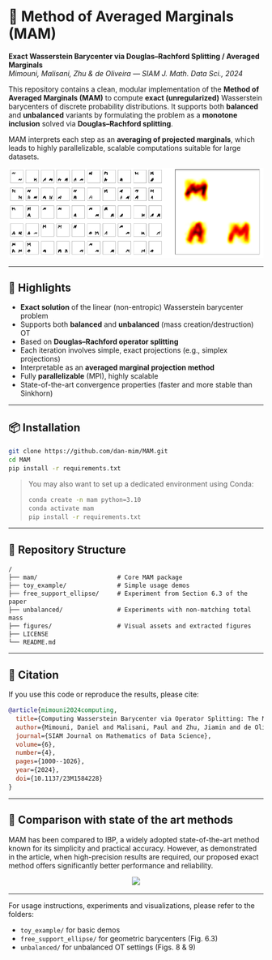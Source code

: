 
# 🔷 Method of Averaged Marginals (MAM)

**Exact Wasserstein Barycenter via Douglas–Rachford Splitting / Averaged Marginals**  
*Mimouni, Malisani, Zhu & de Oliveira — SIAM J. Math. Data Sci., 2024*

This repository contains a clean, modular implementation of the **Method of Averaged Marginals (MAM)** to compute **exact (unregularized)** Wasserstein barycenters of discrete probability distributions. It supports both **balanced** and **unbalanced** variants by formulating the problem as a **monotone inclusion** solved via **Douglas–Rachford splitting**.

MAM interprets each step as an **averaging of projected marginals**, which leads to highly parallelizable, scalable computations suitable for large datasets.

<p align="center">
  <img src="unbalanced/figures/UWB_MAM_ill.PNG" width="1000"/>
</p>

---

## 🚀 Highlights

- **Exact solution** of the linear (non-entropic) Wasserstein barycenter problem
- Supports both **balanced** and **unbalanced** (mass creation/destruction) OT
- Based on **Douglas–Rachford operator splitting**
- Each iteration involves simple, exact projections (e.g., simplex projections)
- Interpretable as an **averaged marginal projection method**
- Fully **parallelizable** (MPI), highly scalable
- State-of-the-art convergence properties (faster and more stable than Sinkhorn)

---

## 📦 Installation

```bash
git clone https://github.com/dan-mim/MAM.git
cd MAM
pip install -r requirements.txt
```

> You may also want to set up a dedicated environment using Conda:
> ```bash
> conda create -n mam python=3.10
> conda activate mam
> pip install -r requirements.txt
> ```

---

## 📁 Repository Structure

```
/
├── mam/                      # Core MAM package
├── toy_example/              # Simple usage demos
├── free_support_ellipse/     # Experiment from Section 6.3 of the paper
├── unbalanced/               # Experiments with non-matching total mass
├── figures/                  # Visual assets and extracted figures
├── LICENSE
└── README.md
```

---

## 📘 Citation

If you use this code or reproduce the results, please cite:

```bibtex
@article{mimouni2024computing,
  title={Computing Wasserstein Barycenter via Operator Splitting: The Method of Averaged Marginals},
  author={Mimouni, Daniel and Malisani, Paul and Zhu, Jiamin and de Oliveira, Welington},
  journal={SIAM Journal on Mathematics of Data Science},
  volume={6},
  number={4},
  pages={1000--1026},
  year={2024},
  doi={10.1137/23M1584228}
}
```
---

## 🚀 Comparison with state of the art methods

MAM has been compared to IBP, a widely adopted state-of-the-art method known for its simplicity and practical accuracy. However, as demonstrated in the article, when high-precision results are required, our proposed exact method offers significantly better performance and reliability.

<p align="center">
  <img src="toy_examples/figures/qualitative.PNG.PNG" width="400"/>
</p>

---

For usage instructions, experiments and visualizations, please refer to the folders:
- `toy_example/` for basic demos
- `free_support_ellipse/` for geometric barycenters (Fig. 6.3)
- `unbalanced/` for unbalanced OT settings (Figs. 8 & 9)

